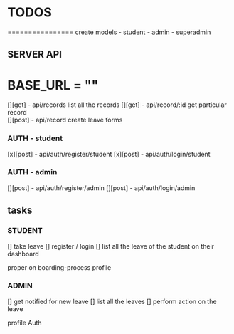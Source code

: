 # TODOS

================
create models - student - admin - superadmin

## SERVER API

# BASE_URL = ""

[][get] - api/records list all the records
[][get] - api/record/:id get particular record  
[][post] - api/record create leave forms

### AUTH - student

[x][post] - api/auth/register/student
[x][post] - api/auth/login/student

### AUTH - admin

[][post] - api/auth/register/admin
[][post] - api/auth/login/admin

## tasks

### STUDENT

[] take leave
[] register / login
[] list all the leave of the student on their dashboard

proper on boarding-process
profile

### ADMIN

[] get notified for new leave
[] list all the leaves
[] perform action on the leave

profile
Auth
